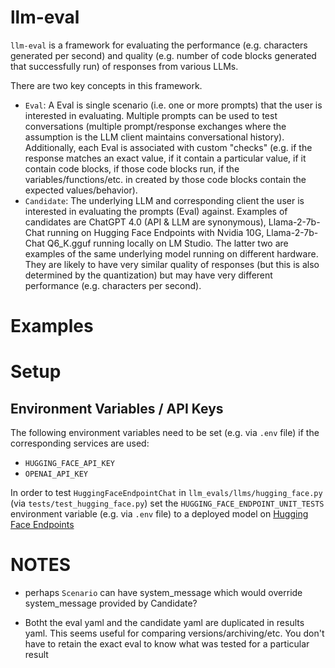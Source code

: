 # llm-eval

`llm-eval` is a framework for evaluating the performance (e.g. characters generated per second) and quality (e.g. number of code blocks generated that successfully run) of responses from various LLMs.

There are two key concepts in this framework.

- `Eval`: A Eval is single scenario (i.e. one or more prompts) that the user is interested in evaluating. Multiple prompts can be used to test conversations (multiple prompt/response exchanges where the assumption is the LLM client maintains conversational history). Additionally, each Eval is associated with custom "checks" (e.g. if the response matches an exact value, if it contain a particular value, if it contain code blocks, if those code blocks run, if the variables/functions/etc. in created by those code blocks contain the expected values/behavior).
- `Candidate`: The underlying LLM and corresponding client the user is interested in evaluating the prompts (Eval) against. Examples of candidates are ChatGPT 4.0 (API & LLM are synonymous), Llama-2-7b-Chat running on Hugging Face Endpoints with Nvidia 10G, Llama-2-7b-Chat Q6_K.gguf running locally on LM Studio. The latter two are examples of the same underlying model running on different hardware. They are likely to have very similar quality of responses (but this is also determined by the quantization) but may have very different performance (e.g. characters per second).

# Examples

# Setup

## Environment Variables / API Keys

The following environment variables need to be set (e.g. via `.env` file) if the corresponding services are used: 

- `HUGGING_FACE_API_KEY`
- `OPENAI_API_KEY`

In order to test `HuggingFaceEndpointChat` in `llm_evals/llms/hugging_face.py` (via `tests/test_hugging_face.py`) set the `HUGGING_FACE_ENDPOINT_UNIT_TESTS` environment variable (e.g. via `.env` file) to a deployed model on [Hugging Face Endpoints](https://huggingface.co/inference-endpoints)




# NOTES

- perhaps `Scenario` can have system_message which would override system_message provided by Candidate?




- Botht the eval yaml and the candidate yaml are duplicated in results yaml. This seems useful for
comparing versions/archiving/etc. You don't have to retain the exact eval to know what was tested for a particular result